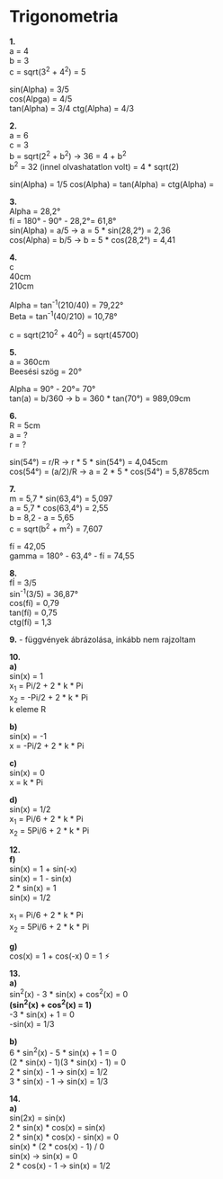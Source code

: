 # Trigonometria
**1.**  
a = 4  
b = 3  
c = sqrt(3<sup>2</sup> + 4<sup>2</sup>) = 5

sin(Alpha) = 3/5  
cos(Alpga) = 4/5  
tan(Alpha) = 3/4
ctg(Alpha) = 4/3

**2.**  
a = 6  
c = 3  
b = sqrt(2<sup>2</sup> + b<sup>2</sup>) -> 36 = 4 + b<sup>2</sup>  
b<sup>2</sup> = 32 (innel olvashatatlon volt) = 4 * sqrt(2)

sin(Alpha) = 1/5
cos(Alpha) = 
tan(Alpha) =
ctg(Alpha) =

**3.**  
Alpha = 28,2°  
fí = 180° - 90° - 28,2°= 61,8°  
sin(Alpha) = a/5 -> a = 5 * sin(28,2°) = 2,36  
cos(Alpha) = b/5 -> b = 5 * cos(28,2°) = 4,41

**4.**  
c  
40cm  
210cm

Alpha = tan<sup>-1</sup>(210/40) = 79,22°  
Beta = tan<sup>-1</sup>(40/210) = 10,78°

c = sqrt(210<sup>2</sup> + 40<sup>2</sup>) = sqrt(45700)

**5.**  
a = 360cm  
Beesési szög = 20°

Alpha = 90° - 20°= 70°  
tan(a) = b/360 -> b = 360 * tan(70°) = 989,09cm

**6.**  
R = 5cm  
a = ?  
r = ?

sin(54°) = r/R -> r * 5 * sin(54°) = 4,045cm  
cos(54°) = (a/2)/R -> a = 2 * 5 * cos(54°) = 5,8785cm

**7.**  
m = 5,7 * sin(63,4°) = 5,097  
a = 5,7 * cos(63,4°) = 2,55  
b = 8,2 - a = 5,65  
c = sqrt(b<sup>2</sup> + m<sup>2</sup>) = 7,607

fí = 42,05  
gamma = 180° - 63,4° - fí = 74,55

**8.**  
fÍ = 3/5  
sin<sup>-1</sup>(3/5) = 36,87°  
cos(fí) = 0,79  
tan(fí) = 0,75  
ctg(fí) = 1,3

**9.** - függvények ábrázolása, inkább nem rajzoltam  

**10.**  
**a)**  
sin(x) = 1  
x<sub>1</sub> = Pi/2 + 2 * k * Pi  
x<sub>2</sub> = -Pi/2 + 2 * k * Pi  
k eleme R

**b)**  
sin(x) = -1  
x = -Pi/2 + 2 * k * Pi

**c)**  
sin(x) = 0  
x = k * Pi

**d)**  
sin(x) = 1/2  
x<sub>1</sub> = Pi/6 + 2 * k * Pi  
x<sub>2</sub> = 5Pi/6 + 2 * k * Pi

**12.**  
**f)**  
sin(x) = 1 + sin(-x)  
sin(x) = 1 - sin(x)    
2 * sin(x) = 1  
sin(x) = 1/2

x<sub>1</sub> = Pi/6 + 2 * k * Pi   
x<sub>2</sub> = 5Pi/6 + 2 * k * Pi

**g)**  
cos(x) = 1 + cos(-x)
0 = 1 ⚡︎

**13.**  
**a)**  
sin<sup>2</sup>(x) - 3 * sin(x) + cos<sup>2</sup>(x) = 0  
**(sin<sup>2</sup>(x) + cos<sup>2</sup>(x) = 1)**  
-3 * sin(x) + 1 = 0  
-sin(x) = 1/3

**b)**  
6 * sin<sup>2</sup>(x) - 5 * sin(x) + 1 = 0  
(2 * sin(x) - 1)(3 * sin(x) - 1) = 0  
2 * sin(x) - 1 -> sin(x) = 1/2  
3 * sin(x) - 1 -> sin(x) = 1/3

**14.**  
**a)**  
sin(2x) = sin(x)  
2 * sin(x) * cos(x) = sin(x)  
2 * sin(x) * cos(x) - sin(x) = 0  
sin(x) * (2 * cos(x) - 1) / 0  
sin(x) -> sin(x) = 0  
2 * cos(x) - 1 -> sin(x) = 1/2